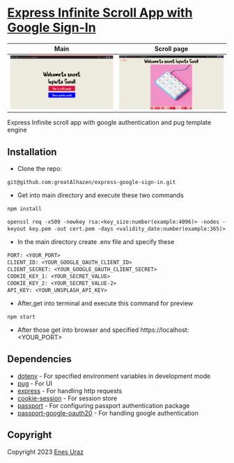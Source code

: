 # [Express Infinite Scroll App with Google Sign-In](https://github.com/greatAlhazen/express-google-sign-in)

|           Main           |        Scroll page        |
| :----------------------: | :-----------------------: |
| ![](siteImages/site.png) | ![](siteImages/site2.png) |

Express Infinite scroll app with google authentication and pug template engine

## Installation

- Clone the repo:

```
git@github.com:greatAlhazen/express-google-sign-in.git
```

- Get into main directory and execute these two commands

```
npm install
```

```
openssl req -x509 -newkey rsa:<key_size:number(example:4096)> -nodes -keyout key.pem -out cert.pem -days <validity_date:number(example:365)>
```

- In the main directory create .env file and specify these

```
PORT: <YOUR_PORT>
CLIENT_ID: <YOUR_GOOGLE_OAUTH_CLIENT_ID>
CLIENT_SECRET: <YOUR_GOOGLE_OAUTH_CLIENT_SECRET>
COOKIE_KEY_1: <YOUR_SECRET_VALUE>
COOKIE_KEY_2: <YOUR_SECRET_VALUE-2>
API_KEY: <YOUR_UNSPLASH_API_KEY>
```

- After,get into terminal and execute this command for preview

```
npm start
```

- After those get into browser and specified https://localhost:<YOUR_PORT>

## Dependencies

- [dotenv](https://github.com/motdotla/dotenv) - For specified environment variables in development mode
- [pug](https://pugjs.org/api/getting-started.html) - For UI
- [express](https://expressjs.com/) - For handling http requests
- [cookie-session](https://github.com/expressjs/cookie-session) - For session store
- [passport](https://www.passportjs.org/docs/) - For configuring passport authentication package
- [passport-google-oauth20](https://www.passportjs.org/packages/passport-google-oauth20/) - For handling google authentication

## Copyright

Copyright 2023 [Enes Uraz](https://github.com/greatAlhazen)
